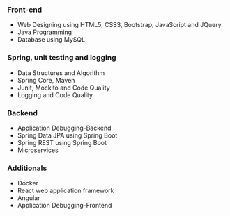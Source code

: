 ### Front-end
- Web Designing using HTML5, CSS3, Bootstrap, JavaScript and JQuery.
- Java Programming
- Database using MySQL

### Spring, unit testing and logging
- Data Structures and Algorithm
- Spring Core, Maven
- Junit, Mockito and Code Quality
- Logging and Code Quality

### Backend
- Application Debugging-Backend
- Spring Data JPA using Spring Boot
- Spring REST using Spring Boot
- Microservices

### Additionals
- Docker
- React web application framework
- Angular
- Application Debugging-Frontend
